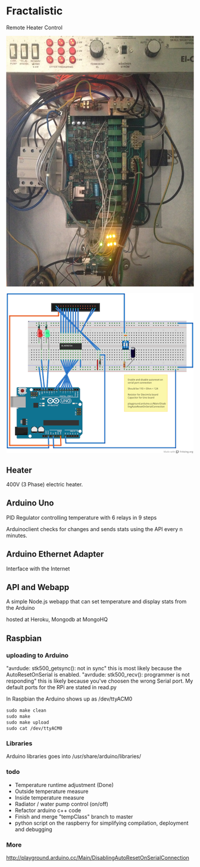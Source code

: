 # Fractalistic
Remote Heater Control

![](https://github.com/rhymn/fractalistic/blob/master/extra/elpanna.jpg)

![](https://github.com/rhymn/fractalistic/blob/master/extra/fritzing.png)

## Heater
400V (3 Phase) electric heater.

## Arduino Uno
PID Regulator controlling temperature with 6 relays in 9 steps

Arduinoclient checks for changes and sends stats using the API every n minutes.

## Arduino Ethernet Adapter
Interface with the Internet

## API and Webapp
A simple Node.js webapp that can set temperature and display stats from the Arduino

hosted at Heroku, Mongodb at MongoHQ

## Raspbian

### uploading to Arduino
"avrdude: stk500_getsync(): not in sync" this is most likely because the AutoResetOnSerial is enabled.
"avrdude: stk500_recv(): programmer is not responding" this is likely because you've choosen the wrong Serial port. My default ports for the RPi are stated in read.py

In Raspbian the Arduino shows up as /dev/ttyACM0

```
sudo make clean
sudo make
sudo make upload
sudo cat /dev/ttyACM0
```

### Libraries
Arduino libraries goes into /usr/share/arduino/libraries/

### todo
* Temperature runtime adjustment (Done)
* Outside temperature measure
* Inside temperature measure
* Radiator / water pump control (on/off)
* Refactor arduino c++ code
* Finish and merge "tempClass" branch to master
* python script on the raspberry for simplifying compilation, deployment and debugging

### More
http://playground.arduino.cc/Main/DisablingAutoResetOnSerialConnection
